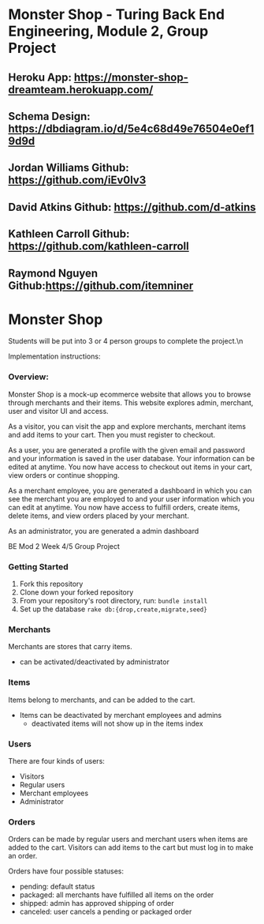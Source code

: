 # Monster Shop - Turing Back End Engineering, Module 2, Group Project<br>
## Heroku App: https://monster-shop-dreamteam.herokuapp.com/
## Schema Design: https://dbdiagram.io/d/5e4c68d49e76504e0ef19d9d

## Jordan Williams Github: https://github.com/iEv0lv3
## David Atkins Github: https://github.com/d-atkins
## Kathleen Carroll Github: https://github.com/kathleen-carroll
## Raymond Nguyen Github:https://github.com/itemniner
# Monster Shop
Students will be put into 3 or 4 person groups to complete the project.\n


Implementation instructions:

### Overview:
Monster Shop is a mock-up ecommerce website that allows you to browse through merchants and their items. This website explores admin, merchant, user and visitor UI and access.

As a visitor, you can visit the app and explore merchants, merchant items and add items to your cart. Then you must register to checkout.

As a user, you are generated a profile with the given email and password and your information is saved in the user database. Your information can be edited at anytime. You now have access to checkout out items in your cart, view orders or continue shopping.

As a merchant employee, you are generated a dashboard in which you can see the merchant you are employed to and your user information which you can edit at anytime. You now have access to fulfill orders, create items, delete items, and view orders placed by your merchant.

As an administrator, you are generated a admin dashboard

BE Mod 2 Week 4/5 Group Project

### Getting Started
1. Fork this repository
2. Clone down your forked repository
3. From your repository's root directory, run:
`bundle install`
4. Set up the database
`rake db:{drop,create,migrate,seed}`

### Merchants
Merchants are stores that carry items.
- can be activated/deactivated by administrator



### Items
Items belong to merchants, and can be added to the cart.
- Items can be deactivated by merchant employees and admins
  - deactivated items will not show up in the items index


### Users
There are four kinds of users:
- Visitors
- Regular users
- Merchant employees
- Administrator

### Orders
Orders can be made by regular users and merchant users when items are added to the cart.
Visitors can add items to the cart but must log in to make an order.

Orders have four possible statuses:
- pending: default status
- packaged: all merchants have fulfilled all items on the order
- shipped: admin has approved shipping of order
- canceled: user cancels a pending or packaged order
